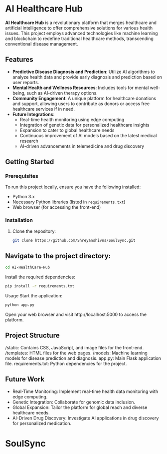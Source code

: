 
# AI Healthcare Hub

**AI Healthcare Hub** is a revolutionary platform that merges healthcare and artificial intelligence to offer comprehensive solutions for various health issues. This project employs advanced technologies like machine learning and blockchain to redefine traditional healthcare methods, transcending conventional disease management.

## Features

- **Predictive Disease Diagnosis and Prediction**: Utilize AI algorithms to analyze health data and provide early diagnosis and prediction based on user reports.
- **Mental Health and Wellness Resources**: Includes tools for mental well-being, such as AI-driven therapy options.
- **Community Engagement**: A unique platform for healthcare donations and support, allowing users to contribute as donors or access free healthcare services if in need.
- **Future Integrations**:
  - Real-time health monitoring using edge computing
  - Integration of genetic data for personalized healthcare insights
  - Expansion to cater to global healthcare needs
  - Continuous improvement of AI models based on the latest medical research
  - AI-driven advancements in telemedicine and drug discovery

## Getting Started

### Prerequisites

To run this project locally, ensure you have the following installed:

- Python 3.x
- Necessary Python libraries (listed in `requirements.txt`)
- Web browser (for accessing the front-end)

### Installation

1. Clone the repository:
   ```bash
   git clone https://github.com/Shreyanshivns/SoulSync.git

## Navigate to the project directory:
```bash
cd AI-HealthCare-Hub
```
Install the required dependencies:
```bash
pip install -r requirements.txt
```
Usage
Start the application:
```bash
python app.py
```
Open your web browser and visit http://localhost:5000 to access the platform.
## Project Structure
/static: Contains CSS, JavaScript, and image files for the front-end.
/templates: HTML files for the web pages.
/models: Machine learning models for disease prediction and diagnosis.
app.py: Main Flask application file.
requirements.txt: Python dependencies for the project.

## Future Work
- Real-Time Monitoring: Implement real-time health data monitoring with edge computing.
- Genetic Integration: Collaborate for genomic data inclusion.
- Global Expansion: Tailor the platform for global reach and diverse healthcare needs.
- AI-Driven Drug Discovery: Investigate AI applications in drug discovery for personalized medication.

# SoulSync
